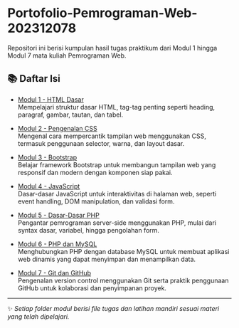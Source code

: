 # Portofolio-Pemrograman-Web-202312078

Repositori ini berisi kumpulan hasil tugas praktikum dari Modul 1 hingga Modul 7 mata kuliah Pemrograman Web.

## 📚 Daftar Isi

- [Modul 1 - HTML Dasar](./TugasModul1/)  
  Mempelajari struktur dasar HTML, tag-tag penting seperti heading, paragraf, gambar, tautan, dan tabel.

- [Modul 2 - Pengenalan CSS](./modul-2/)  
  Mengenal cara mempercantik tampilan web menggunakan CSS, termasuk penggunaan selector, warna, dan layout dasar.

- [Modul 3 - Bootstrap](./modul-3/)  
  Belajar framework Bootstrap untuk membangun tampilan web yang responsif dan modern dengan komponen siap pakai.

- [Modul 4 - JavaScript](./modul-4/)  
  Dasar-dasar JavaScript untuk interaktivitas di halaman web, seperti event handling, DOM manipulation, dan validasi form.

- [Modul 5 - Dasar-Dasar PHP](./modul-5/)  
  Pengantar pemrograman server-side menggunakan PHP, mulai dari syntax dasar, variabel, hingga pengolahan form.

- [Modul 6 - PHP dan MySQL](./modul-6/)  
  Menghubungkan PHP dengan database MySQL untuk membuat aplikasi web dinamis yang dapat menyimpan dan menampilkan data.

- [Modul 7 - Git dan GitHub](./modul-7/)  
  Pengenalan version control menggunakan Git serta praktik penggunaan GitHub untuk kolaborasi dan penyimpanan proyek.

---

✨ *Setiap folder modul berisi file tugas dan latihan mandiri sesuai materi yang telah dipelajari.*
